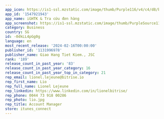 ```yaml
---
app_icon: https://is1-ssl.mzstatic.com/image/thumb/Purple116/v4/c4/d8/b1/c4d8b1ae-3c0b-12ec-df22-0bb78c3cb79a/AppIcon-1x_U007emarketing-0-10-0-85-220.png/1024x1024bb.png
app_id: '1547921943'
app_name: iGHTK & Tra cứu đơn hàng
app_screenshot: https://is1-ssl.mzstatic.com/image/thumb/PurpleSource112/v4/7c/0c/17/7c0c175c-6170-021a-8db8-150f1002744d/26ec28fc-a31a-4543-9c60-13a6600f6bf7_1.png/1242x2688bb.png
category: Business
country: SG
id: -0dkLL4pGg0g
language: en
most_recent_release: '2024-02-16T00:00:00'
publisher_id: '1131996978'
publisher_name: Giao Hang Tiet Kiem., JSC
rank: '189'
release_count_in_past_year: '83'
release_count_in_past_year_category: 16
release_count_in_past_year_top_in_category: 21
rep_email: lionel.lejeune@bitrise.io
rep_first_name: Lio
rep_full_name: Lionel Lejeune
rep_linkedin: https://www.linkedin.com/in/lionelbitrise/
rep_phone: 0044 73 918 00286
rep_photo: lio.jpg
rep_title: Account Manager
store: itunes_connect
---
```

